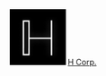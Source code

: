 <div align="center">
  <img src="https://raw.githubusercontent.com/hcorporation/.github/main/assets/h.png" width="100px" />
  <a href="https://www.reddit.com/h_corp">H Corp.</a>
</div>
